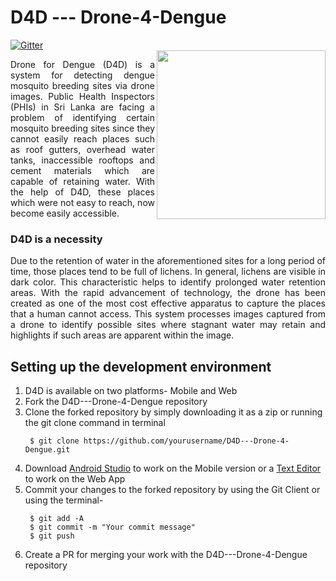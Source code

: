 # D4D --- Drone-4-Dengue <br>
[![Gitter](https://img.shields.io/gitter/room/nwjs/nw.js.svg)](https://gitter.im/scorelab/scorelab) <br>
<img src="https://github.com/padamchopra/D4D---Drone-4-Dengue/blob/master/DARK.png" align="right" height="270">
<p align="justify">
  Drone for Dengue (D4D) is a system for detecting dengue mosquito breeding sites via drone images. Public Health Inspectors (PHIs) in Sri Lanka are facing a problem of identifying certain mosquito breeding sites since they cannot easily reach places such as roof gutters, overhead water tanks, inaccessible rooftops and cement materials which are capable of retaining water. With the help of D4D, these places which were not easy to reach, now become easily accessible.
 </p>

### D4D is a necessity
<p align="justify">
  Due to the retention of water in the aforementioned sites for a long period of time, those places tend to be full of lichens. In general, lichens are visible in dark color. This characteristic helps to identify prolonged water retention areas. With the rapid advancement of technology, the drone has been created as one of the most cost effective apparatus to capture the places that a human cannot access. This system processes images captured from a drone to identify possible sites where stagnant water may retain and highlights if such areas are apparent within the image.
  </p>
  
## Setting up the development environment
1) D4D is available on two platforms- Mobile and Web
2) Fork the D4D---Drone-4-Dengue repository
3) Clone the forked repository by simply downloading it as a zip or running the git clone command in terminal
   ```
    $ git clone https://github.com/yourusername/D4D---Drone-4-Dengue.git
   ```
4) Download [Android Studio](https://developer.android.com/studio/index.html) to work on the Mobile version or a [Text Editor](https://www.google.co.in/search?q=text%20editors) to work on the Web App
5) Commit your changes to the forked repository by using the Git Client or using the terminal-
   ```
    $ git add -A
    $ git commit -m "Your commit message"
    $ git push
   ```
6) Create a PR for merging your work with the D4D---Drone-4-Dengue repository

